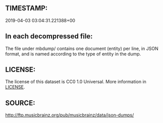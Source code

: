 ## TIMESTAMP:

2019-04-03 03:04:31.221388+00

## In each decompressed file:

The file under mbdump/ contains one document (entity) per line, in JSON
format, and is named according to the type of entity in the dump.

## LICENSE:
The license of this dataset is CC0 1.0 Universal. More information in [LICENSE](./LICENSE).

## SOURCE:

http://ftp.musicbrainz.org/pub/musicbrainz/data/json-dumps/
